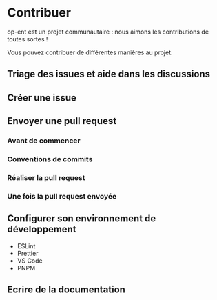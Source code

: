# Contribuer

op-ent est un projet communautaire : nous aimons les contributions de toutes sortes !

Vous pouvez contribuer de différentes manières au projet.

## Triage des issues et aide dans les discussions

## Créer une issue

## Envoyer une pull request

### Avant de commencer

### Conventions de commits

### Réaliser la pull request

### Une fois la pull request envoyée

## Configurer son environnement de développement

- ESLint
- Prettier
- VS Code
- PNPM

## Ecrire de la documentation
